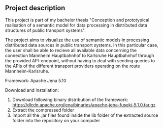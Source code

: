 ## Project description
 
This project is part of my bachelor thesis "Conception and prototypical realisation of a semantic model for data processing in distributed data structures of public transport systems".

The project aims to visualize the use of semantic models in processing distributed data sources in public transport systems. 
In this particular case, the user shall be able to recieve all available data concerning the connection Mannheim Hauptbahnhof to Karlsruhe Hauptbahnhof through the provided API-endpoint, without having to deal with sending queries to the APIs of the different transport providers operating on the route Mannheim-Karlsruhe.

Framework: Apache Jena 5.10

Download and Installation: 
1. Download following binary distribution of the framework: https://dlcdn.apache.org/jena/binaries/apache-jena-fuseki-5.1.0.tar.gz
2. Extract the compressed folder
3. Import all the .jar files found inside the lib folder of the extracted source folder into the repository on your computer

